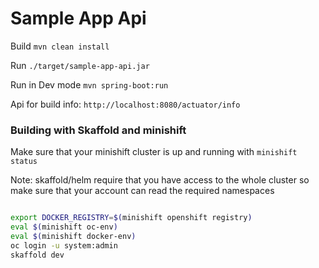 # Sample App Api

Build `mvn clean install`

Run `./target/sample-app-api.jar`

Run in Dev mode `mvn spring-boot:run`

Api for build info: `http://localhost:8080/actuator/info`

### Building with Skaffold and minishift

Make sure that your minishift cluster is up and running with `minishift status`

Note: skaffold/helm require that you have access to the whole cluster so make sure that your account can read the required namespaces

```bash

export DOCKER_REGISTRY=$(minishift openshift registry)
eval $(minishift oc-env)
eval $(minishift docker-env)
oc login -u system:admin
skaffold dev

```
